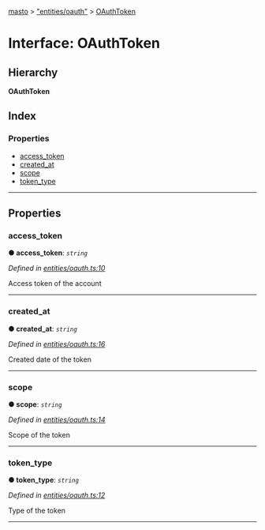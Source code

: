 [masto](../README.md) > ["entities/oauth"](../modules/_entities_oauth_.md) > [OAuthToken](../interfaces/_entities_oauth_.oauthtoken.md)

# Interface: OAuthToken

## Hierarchy

**OAuthToken**

## Index

### Properties

* [access_token](_entities_oauth_.oauthtoken.md#access_token)
* [created_at](_entities_oauth_.oauthtoken.md#created_at)
* [scope](_entities_oauth_.oauthtoken.md#scope)
* [token_type](_entities_oauth_.oauthtoken.md#token_type)

---

## Properties

<a id="access_token"></a>

###  access_token

**● access_token**: *`string`*

*Defined in [entities/oauth.ts:10](https://github.com/neet/masto.js/blob/368b200/src/entities/oauth.ts#L10)*

Access token of the account

___
<a id="created_at"></a>

###  created_at

**● created_at**: *`string`*

*Defined in [entities/oauth.ts:16](https://github.com/neet/masto.js/blob/368b200/src/entities/oauth.ts#L16)*

Created date of the token

___
<a id="scope"></a>

###  scope

**● scope**: *`string`*

*Defined in [entities/oauth.ts:14](https://github.com/neet/masto.js/blob/368b200/src/entities/oauth.ts#L14)*

Scope of the token

___
<a id="token_type"></a>

###  token_type

**● token_type**: *`string`*

*Defined in [entities/oauth.ts:12](https://github.com/neet/masto.js/blob/368b200/src/entities/oauth.ts#L12)*

Type of the token

___

